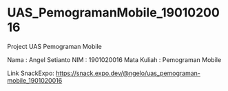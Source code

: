 # UAS_PemogramanMobile_1901020016

Project UAS Pemograman Mobile

Nama : Angel Setianto 
NIM : 1901020016 
Mata Kuliah : Pemograman Mobile

Link SnackExpo: https://snack.expo.dev/@ngelo/uas_pemograman-mobile_1901020016
